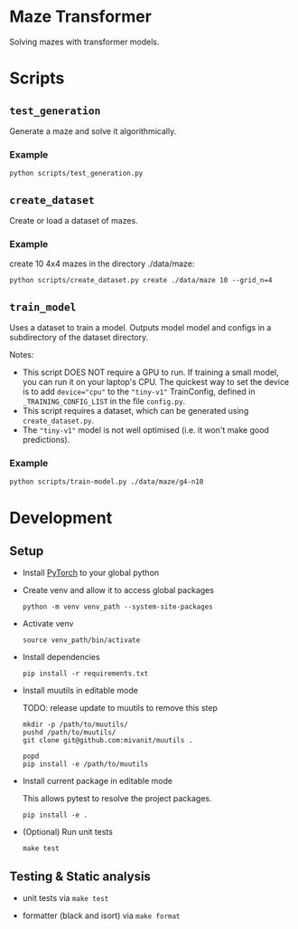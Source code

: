 # Maze Transformer

Solving mazes with transformer models.

# Scripts

## `test_generation`
Generate a maze and solve it algorithmically.

### Example
```
python scripts/test_generation.py
```

## `create_dataset`
Create or load a dataset of mazes.

### Example
create 10 4x4 mazes in the directory ./data/maze:
```
python scripts/create_dataset.py create ./data/maze 10 --grid_n=4
```

## `train_model`
Uses a dataset to train a model. Outputs model model and configs in a subdirectory of the dataset directory.

Notes:
* This script DOES NOT require a GPU to run. If training a small model, you can run it on your laptop's CPU. The quickest way to set the device is to add `device="cpu"` to the `"tiny-v1"` TrainConfig, defined in `_TRAINING_CONFIG_LIST` in the file `config.py`.
* This script requires a dataset, which can be generated using `create_dataset.py`.
* The `"tiny-v1"` model is not well optimised (i.e. it won't make good predictions).

### Example
```
python scripts/train-model.py ./data/maze/g4-n10
```


# Development

## Setup

* Install [PyTorch](https://pytorch.org/get-started/locally/) to your global python
* Create venv and allow it to access global packages

    ```python -m venv venv_path --system-site-packages```
* Activate venv

    ```source venv_path/bin/activate```
* Install dependencies

    ```pip install -r requirements.txt```

* Install muutils in editable mode

    TODO: release update to muutils to remove this step
    ```
    mkdir -p /path/to/muutils/
    pushd /path/to/muutils/
    git clone git@github.com:mivanit/muutils .

    popd
    pip install -e /path/to/muutils
    ````

* Install current package in editable mode

    This allows pytest to resolve the project packages.
    ```
    pip install -e .
    ```

* (Optional) Run unit tests

    ```
    make test
    ```


## Testing & Static analysis

- unit tests via `make test`

- formatter (black and isort) via `make format`
